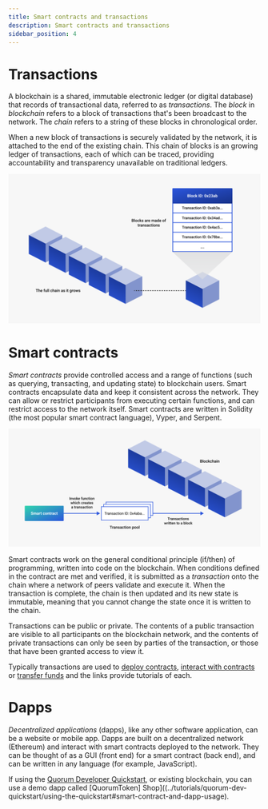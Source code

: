 ```yaml
---
title: Smart contracts and transactions
description: Smart contracts and transactions
sidebar_position: 4
---
```


# Transactions

A blockchain is a shared, immutable electronic ledger (or digital database) that records of transactional data, referred to as _transactions_. The _block_ in _blockchain_ refers to a block of transactions that's been broadcast to the network. The _chain_ refers to a string of these blocks in chronological order.

When a new block of transactions is securely validated by the network, it is attached to the end of the existing chain. This chain of blocks is an growing ledger of transactions, each of which can be traced, providing accountability and transparency unavailable on traditional ledgers.

![Blockchain](../images/blockchain.png)

# Smart contracts

_Smart contracts_ provide controlled access and a range of functions (such as querying, transacting, and updating state) to blockchain users. Smart contracts encapsulate data and keep it consistent across the network. They can allow or restrict participants from executing certain functions, and can restrict access to the network itself. Smart contracts are written in Solidity (the most popular smart contract language), Vyper, and Serpent.

![Contracts](../images/smart-contract-tx.png)

Smart contracts work on the general conditional principle (if/then) of programming, written into code on the blockchain. When conditions defined in the contract are met and verified, it is submitted as a _transaction_ onto the chain where a network of peers validate and execute it. When the transaction is complete, the chain is then updated and its new state is immutable, meaning that you cannot change the state once it is written to the chain.

Transactions can be public or private. The contents of a public transaction are visible to all participants on the blockchain network, and the contents of private transactions can only be seen by parties of the transaction, or those that have been granted access to view it.

Typically transactions are used to [deploy contracts](../tutorials/contracts/deploying-contracts.md), [interact with contracts](../tutorials/contracts/calling-contract-functions.md) or [transfer funds](../tutorials/contracts/account-funds-transfers.md) and the links provide tutorials of each.

# Dapps

_Decentralized applications_ (dapps), like any other software application, can be a website or mobile app. Dapps are built on a decentralized network (Ethereum) and interact with smart contracts deployed to the network. They can be thought of as a GUI (front end) for a smart contract (back end), and can be written in any language (for example, JavaScript).

If using the [Quorum Developer Quickstart](../tutorials/quickstart-index.md), or existing blockchain, you can use a demo dapp called [QuorumToken] Shop]((../tutorials/quorum-dev-quickstart/using-the-quickstart#smart-contract-and-dapp-usage).

